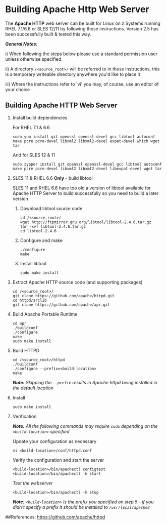 # Building Apache Http Web Server

The **Apache HTTP** web server can be built for Linux on z Systems running RHEL 7.1/6.6 or SLES 12/11 by following these instructions.  Version 2.5 has been successfully built & tested this way.

_**General Notes:**_ 	

i) When following the steps below please use a standard permission user unless otherwise specified.
	 
ii) A directory `/<source_root>/` will be referred to in these instructions, this is a temporary writeable directory anywhere you'd like to place it

iii) Where the instructions refer to 'vi' you may, of course, use an editor of your choice

## Building Apache HTTP Web Server

1. Install build dependencies

    For RHEL 7.1 & 6.6
    ```shell
    sudo yum install git openssl openssl-devel gcc libtool autoconf make pcre pcre-devel libxml2 libxml2-devel expat-devel which wget tar
    ```
    And for SLES 12 & 11
    ```shell
    sudo zypper install git openssl openssl-devel gcc libtool autoconf make pcre pcre-devel libxml2 libxml2-devel libexpat-devel wget tar
    ```
2. SLES 11 & RHEL 6.6 **Only** - build libtool

    SLES 11 and RHEL 6.6 have too old a version of libtool available for Apache HTTP Server to build successfully so you need to build a later version
    
    1. Download libtool source code
    
        ```shell
        cd /<source_root>/
        wget http://ftpmirror.gnu.org/libtool/libtool-2.4.6.tar.gz
        tar -xvf libtool-2.4.6.tar.gz
        cd libtool-2.4.6
        ```
    2. Configure and make
    
        ```shell
        ./configure
        make
        ```
    4. Install libtool
    
        ```shell
        sudo make install
        ```
3. Extract Apache HTTP source code (and supporting packages)

    ```shell
    cd /<source_root>/
    git clone https://github.com/apache/httpd.git
    cd httpd/srclib
    git clone https://github.com/apache/apr.git
    ```
4. Build Apache Portable Runtime

    ```shell
    cd apr
    ./buildconf 
    ./configure
    make
    sudo make install
    ```
5. Build HTTPD

    ```shell
    cd /<source_root>/httpd
    ./buildconf
    ./configure --prefix=<build-location>
    make
    ```
    _**Note:** Skipping the `--prefix` results in Apache httpd being installed in the default location_
7. Install

    ```shell
    sudo make install
    ```
8. Verification

    _**Note:** All the following commands may require `sudo` depending on the `<build-location>` specified_  
    
    Update your configuration as necessary
    ```shell
    vi <build-location>/conf/httpd.conf
    ```
    Verify the configuration and start the server
    ```shell
    <build-location>/bin/apachectl configtest
    <build-location>/bin/apachectl -k start
    ```
    _Test the webserver_
    ```shell
    <build-location>/bin/apachectl -k stop
    ```
    _**Note:** `<build-location>` is the prefix you specified on step 5 - if you didn't specify a prefix it should be installed to `/usr/local/apache2`_  
    

##References:
https://github.com/apache/httpd	
